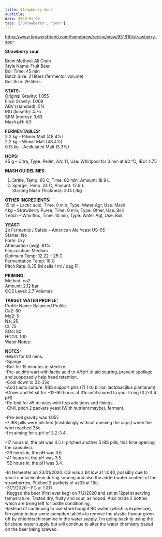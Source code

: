 ```yaml
---
title: Strawberry Sour
subtitle: 
date: 2020-01-09
tags: ["Strawberry", "Sour"]
---
```


https://www.brewersfriend.com/homebrew/recipe/view/931810/strawberry-sour  


**Strawberry sour**  

Brew Method: All Grain  
Style Name: Fruit Beer  
Boil Time: 45 min  
Batch Size: 21 liters (fermentor volume)  
Boil Size: 26 liters  

**STATS:**  
Original Gravity: 1.055  
Final Gravity: 1.009  
ABV (standard): 5%  
IBU (tinseth): 4.75  
SRM (morey): 3.63  
Mash pH: 4.5  

**FERMENTABLES:**  
2.2 kg – Pilsner Malt (48.4%)  
2.2 kg – Wheat Malt (48.4%)  
0.15 kg – Acidulated Malt (3.3%)  

**HOPS:**  
25 g – Citra, Type: Pellet, AA: 11, Use: Whirlpool for 0 min at 90 °C, IBU: 4.75  

**MASH GUIDELINES:**  
1) Strike, Temp: 66 C, Time: 60 min, Amount: 18.9 L  
2) Sparge, Temp: 24 C, Amount: 12.9 L  
Starting Mash Thickness: 3.14 L/kg  

**OTHER INGREDIENTS:**  
15 ml – Lactic acid, Time: 0 min, Type: Water Agt, Use: Mash  
4kg – Strawberry Puree, Time: 0 min, Type: Other, Use: Boil  
1 each – Whirlfloc, Time: 10 min, Type: Water Agt, Use: Boil  

**YEAST:**  
2x Fermentis / Safale – American Ale Yeast US-05  
Starter: No  
Form: Dry  
Attenuation (avg): 81%  
Flocculation: Medium  
Optimum Temp: 12.22 – 25 C  
Fermentation Temp: 18 C  
Pitch Rate: 0.35 (M cells / ml / deg P)  

**PRIMING:**  
Method: co2  
Amount: 2.12 bar  
CO2 Level: 2.7 Volumes  

**TARGET WATER PROFILE:**  
Profile Name: Balanced Profile  
Ca2: 80  
Mg2: 5  
Na: 25  
Cl: 75  
SO4: 80  
HCO3: 100  
Water Notes:  

**NOTES:**  
-Mash for 60 mins.  
-Sparge.  
-Boil for 15 minutes to sterilize.  
-Pre-acidify wart with lactic acid to 4.5pH to aid souring, prevent spoilage and supposedly help head retention.  
-Cool down to 32-33c.  
-Add Lacto culture. (IBS support pills (7) 140 billion lactobacillus plantarum)  
-Cover and let sit for ~12-90 hours at 31c until soured to your liking (3.2-3.4 pH).  
-Re-boil for 45 minutes with hop additions and finings.  
-Chill, pitch 2 packets yeast (With nutrient maybe), ferment.  

-Pre-boil gravity was 1.055  
-7 IBS pills were pitched (mistakingly without opening the caps) when the wort reached 35c.  
-I’m aiming for a pH of 3.2-3.4.  

-17 hours in, the pH was 4.5 (I pitched another 5 IBS pills, this time opening the capsules).  
-29 hours in, the pH was 3.6.  
-41 hours in, the pH was 3.5.  
-52 hours in, the pH was 3.4.  

-In fermenter on 23/01/2020. OG was a bit low at 1.040, possibly due to yeast contamination during souring and also the added water content of the strawberries. Pitched 2 packets of us05 at 18c.  
-31/1/2020 – FG at 1.011  
-Kegged the beer (first ever keg) on 7/2/2020 and set at 12psi at serving temperature. Tasted dry, fruity and sour, as hoped. Also made 2 bottles which are being left for bottle conditioning.  
-Instead of continuing to use store bought RO water (which is expensive), I’m going to buy some campden tablets to remove the plastic flavour given off by chlorine/chloramine in the water supply. I’m going back to using the brisbane water supply but will continue to alter the water chemistry based on the beer being brewed.  




